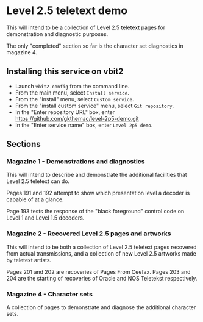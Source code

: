 # Level 2.5 teletext demo
This will intend to be a collection of Level 2.5 teletext pages for demonstration and diagnostic purposes.

The only "completed" section so far is the character set diagnostics in magazine 4.

## Installing this service on vbit2
- Launch `vbit2-config` from the command line.
- From the main menu, select `Install service`.
- From the "install" menu, select `Custom service`.
- From the "install custom service" menu, select `Git repository`.
- In the "Enter repository URL" box, enter <https://github.com/gkthemac/level-2p5-demo.git>
- In the "Enter service name" box, enter `Level 2p5 demo`.

## Sections
### Magazine 1 - Demonstrations and diagnostics
This will intend to describe and demonstrate the additional facilities that Level 2.5 teletext can do.

Pages 191 and 192 attempt to show which presentation level a decoder is capable of at a glance.

Page 193 tests the response of the "black foreground" control code on Level 1 and Level 1.5 decoders.

### Magazine 2 - Recovered Level 2.5 pages and artworks
This will intend to be both a collection of Level 2.5 teletext pages recovered from actual transmissions, and a collection of new Level 2.5 artworks made by teletext artists.

Pages 201 and 202 are recoveries of Pages From Ceefax. Pages 203 and 204 are the starting of recoveries of Oracle and NOS Teletekst respectively.

### Magazine 4 - Character sets
A collection of pages to demonstrate and diagnose the additional character sets.
